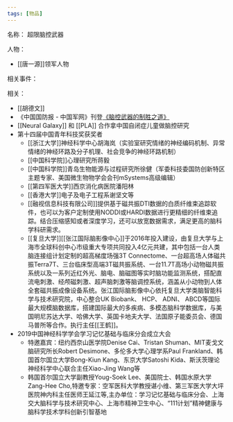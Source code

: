 ```yaml
---
tags: [物品]
---
```


名称：
超限脑控武器

人物：
- [[唐一源]]领军人物

相关事件：

相关：
- [[胡德文]]
- 《中国国防报 - 中国军网》刊登[《脑控武器的制胜之道》](http://www.81.cn/gfbmap/content/2019-01/15/content_225285.htm)
- [[Neural Galaxy]] 和 [[PLA]] 合作拿中国自闭症儿童做脑控研究
- 第十四届中国青年科技奖获奖者
	- [[浙江大学]]神经科学中心胡海岚（实验室研究情绪的神经编码机制、异常情绪的神经环路及分子机理、社会竞争的神经环路机制）
	- [[中国科学院]]心理研究所蒋毅
	- [[中国科学院]]青岛生物能源与过程研究所徐健（军委科技委国防创新特区主题专家、美国微生物物学会会刊mSystems高级编辑）
	- [[第四军医大学]]西京消化病医院潘阳林
	- [[香港大学]]电子及电子工程系谢坚文等
	- [[融视信息科技有限公司]]提供基于磁共振DTI数据的白质纤维束追踪软件，也可以为客户定制使用NODDI或HARDI数据进行更精细的纤维束追踪。结合压缩感知或者深度学习，还可以放宽数据需求，满足更高的脑科学科研需求。
	- [[复旦大学]][[张江国际脑影像中心]]于2016年投入建设，由复旦大学与上海市全球科创中心市级重大专项共同投入4亿元共建，其中包括一台人类脑连接组计划定制的超高梯度场强3T Connectome、一台超高场人体磁共振Terra7T、三台临床型高端3T磁共振系统、一台11.7T高场小动物磁共振系统以及一系列近红外光、脑电、脑磁图等实时脑功能监测系统，搭配直流电刺激、经颅磁刺激、超声脑刺激等脑调控系统，涵盖从小动物到人体全套磁共振成像设备系统。张江国际脑影像中心依托复旦大学类脑智能科学与技术研究院，中心整合UK Biobank、 HCP、 ADNI、 ABCD等国际最大规模脑数据库，搭建国际最大的多疾病、多模态脑科学数据库，与美国明尼苏达大学、哈佛大学、英国卡地夫大学、法国原子能委员会、德国马普所等合作。执行主任[[王鹤]]。
- 2019中国神经科学学会学习记忆基础与临床分会成立大会
	- 特邀嘉宾：纽约西奈山医学院Denise Cai、Tristan   Shuman、MIT麦戈文脑研究所长Robert Desimone、多伦多大学心理学系Paul Frankland、韩国首尔国立大学Bong-Kiun Kang、东京大学Satoshi Kida、斯沃茨理论神经科学中心联合主任Xiao-Jing Wang等
	- 韩国首尔国立大学副教授Youg-Soek Lee、美国院士、韩国水原大学Zang-Hee Cho,特邀专家：空军医科大学教授谌小维、第三军医大学大坪医院神内科主任医师王延江等,主办单位：学习记忆基础与临床分会、上海交大脑科学与技术研究中心、上海市精神卫生中心、“111计划”精神健康与脑科学技术学科创新引智基地